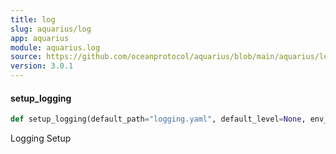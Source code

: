 ```yaml
---
title: log
slug: aquarius/log
app: aquarius
module: aquarius.log
source: https://github.com/oceanprotocol/aquarius/blob/main/aquarius/log.py
version: 3.0.1
---
```

#### setup\_logging

```python
def setup_logging(default_path="logging.yaml", default_level=None, env_key="LOG_CFG")
```

Logging Setup

